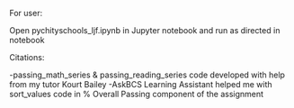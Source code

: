 For user:

Open pychityschools_ljf.ipynb in Jupyter notebook and run as directed in notebook

Citations:

-passing_math_series & passing_reading_series code developed with help from my tutor Kourt Bailey
-AskBCS Learning Assistant helped me with sort_values code in % Overall Passing component of the assignment